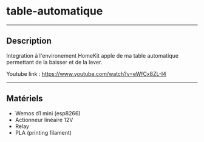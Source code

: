 # table-automatique

-------------------------------------
## Description ##
  
  Integration à l'environement HomeKit apple de ma table automatique permettant de la baisser et de la lever.
  
  Youtube link : https://www.youtube.com/watch?v=eWfCx8ZL-I4

-------------------------------------
## Matériels ##

* Wemos d1 mini (esp8266)
* Actionneur linéaire 12V
* Relay
* PLA (printing filament)
